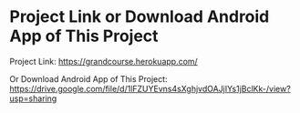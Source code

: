 # Project Link or Download Android App of This Project

Project Link: https://grandcourse.herokuapp.com/

Or Download Android App of This Project: https://drive.google.com/file/d/1lFZUYEvns4sXghjvdOAJjIYs1jBclKk-/view?usp=sharing
